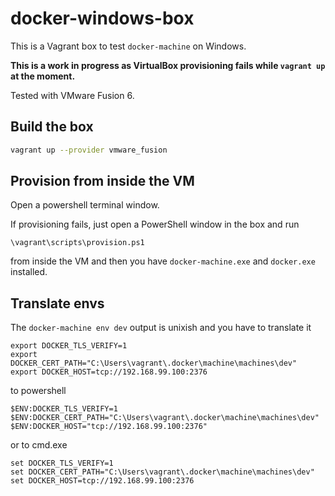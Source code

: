 # docker-windows-box

This is a Vagrant box to test `docker-machine` on Windows.

**This is a work in progress as VirtualBox provisioning fails while `vagrant up` at the moment.**

Tested with VMware Fusion 6.

## Build the box

```bash
vagrant up --provider vmware_fusion
```

## Provision from inside the VM

Open a powershell terminal window.

If provisioning fails, just open a PowerShell window in the box and run

```
\vagrant\scripts\provision.ps1
```

from inside the VM and then you have `docker-machine.exe` and `docker.exe` installed.

## Translate envs

The `docker-machine env dev` output is unixish and you have to translate it

```
export DOCKER_TLS_VERIFY=1
export DOCKER_CERT_PATH="C:\Users\vagrant\.docker\machine\machines\dev"
export DOCKER_HOST=tcp://192.168.99.100:2376
```

to powershell

```
$ENV:DOCKER_TLS_VERIFY=1
$ENV:DOCKER_CERT_PATH="C:\Users\vagrant\.docker\machine\machines\dev"
$ENV:DOCKER_HOST="tcp://192.168.99.100:2376"
```

or to cmd.exe

```
set DOCKER_TLS_VERIFY=1
set DOCKER_CERT_PATH="C:\Users\vagrant\.docker\machine\machines\dev"
set DOCKER_HOST=tcp://192.168.99.100:2376
```
